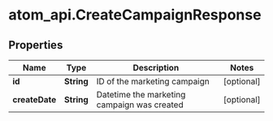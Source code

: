 # atom_api.CreateCampaignResponse

## Properties
Name | Type | Description | Notes
------------ | ------------- | ------------- | -------------
**id** | **String** | ID of the marketing campaign | [optional] 
**createDate** | **String** | Datetime the marketing campaign was created | [optional] 


